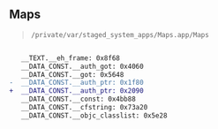 ## Maps

> `/private/var/staged_system_apps/Maps.app/Maps`

```diff

   __TEXT.__eh_frame: 0x8f68
   __DATA_CONST.__auth_got: 0x4060
   __DATA_CONST.__got: 0x5648
-  __DATA_CONST.__auth_ptr: 0x1f80
+  __DATA_CONST.__auth_ptr: 0x2090
   __DATA_CONST.__const: 0x4bb88
   __DATA_CONST.__cfstring: 0x73a20
   __DATA_CONST.__objc_classlist: 0x5e28

```
